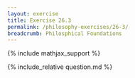 ```yaml
---
layout: exercise
title: Exercise 26.3
permalink: /philosophy-exercises/26-3/
breadcrumb: Philosphical Foundations
---
```


{% include mathjax_support %}

<div><i class="arrow-up" data-chapter="philosophy-exercises" data-exercise="ex_3" data-rating="0"></i></div>
{% include_relative question.md %}
